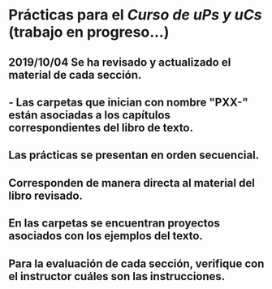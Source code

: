 # Prácticas para el *Curso de uPs y uCs* (trabajo en progreso...)  

## 2019/10/04  Se ha revisado y actualizado el material de cada sección.  
## - Las carpetas que inician con nombre "PXX-" están asociadas a los capítulos correspondientes del libro de texto.

## Las prácticas se presentan en orden secuencial.  
## Corresponden de manera directa al material del libro revisado.  
## En las carpetas se encuentran proyectos asociados con los ejemplos del texto.  
## Para la **evaluación** de cada sección, verifique con el instructor cuáles son las  instrucciones.
